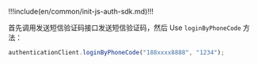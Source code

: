 !!!include(en/common/init-js-auth-sdk.md)!!!

首先调用发送短信验证码接口发送短信验证码，然后 Use `loginByPhoneCode` 方法：

```javascript
authenticationClient.loginByPhoneCode("188xxxx8888", "1234");
```

